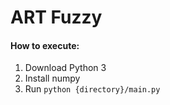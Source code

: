 # ART Fuzzy

#### How to execute:

1. Download Python 3
2. Install numpy
3. Run ```python {directory}/main.py```